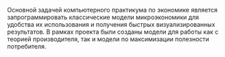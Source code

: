 Основной задачей компьютерного практикума по экономике является запрограммировать классические модели микроэкономики для удобства их использования и получения быстрых визуализированных результатов. В рамках проекта были созданы модели для работы как с теорией производителя, так и модели по максимизации полезности потребителя.
